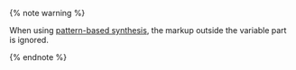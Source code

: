 {% note warning %}

When using [pattern-based synthesis](../../speechkit/tts/templates.md), the markup outside the variable part is ignored.

{% endnote %}
